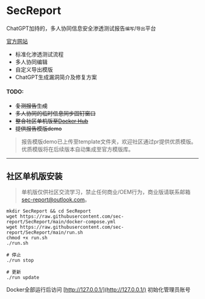 # SecReport
ChatGPT加持的，多人协同信息安全渗透测试报告`编写`/`导出`平台

[官方网站](https://sec-report.com)

* 标准化渗透测试流程
* 多人协同编辑
* 自定义导出模版
* ChatGPT生成漏洞简介及修复方案


#### TODO:
* ~~复测报告生成~~
* ~~多人协同的临时信息同步固钉窗口~~
* ~~整合社区单机版至[Docker Hub](https://hub.docker.com/r/secreport/sec-report)~~
* ~~提供报告模版demo~~

> 报告模版demo已上传至template文件夹，欢迎社区通过pr提供优质模版。优质模版将在后续版本自动集成至官方模版库。

---

## 社区单机版安装

> 单机版仅供社区交流学习，禁止任何商业/OEM行为，商业版请联系邮箱[sec-report@outlook.com](mailto:sec-report@outlook.com)。

```shell
mkdir SecReport && cd SecReport
wget https://raw.githubusercontent.com/sec-report/SecReport/main/docker-compose.yml
wget https://raw.githubusercontent.com/sec-report/SecReport/main/run.sh
chmod +x run.sh
./run.sh

# 停止
./run stop

# 更新
./run update
```

Docker全部运行后访问 [http://127.0.0.1/](http://127.0.0.1/) 初始化管理员账号
